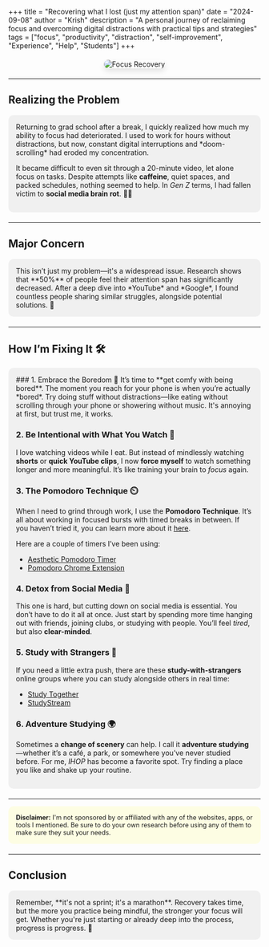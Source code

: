 +++
title = "Recovering what I lost (just my attention span)"
date = "2024-09-08"
author = "Krish"
description = "A personal journey of reclaiming focus and overcoming digital distractions with practical tips and strategies"
tags = ["focus", "productivity", "distraction", "self-improvement", "Experience", "Help", "Students"]
+++
<div style="text-align: center; margin: 20px 0;">
    <img src="/images/blogs/bl1.jpg" alt="Focus Recovery" style="max-width: 70%; height: auto; border-radius: 10px; box-shadow: 0 6px 12px rgba(0, 0, 0, 0.1);">
</div>


---

## Realizing the Problem

<div style="padding: 15px; border-radius: 10px; margin-bottom: 20px; background-color: rgba(0, 0, 0, 0.05); color: var(--primary-color);">
Returning to grad school after a break, I quickly realized how much my ability to focus had deteriorated. I used to work for hours without distractions, but now, constant digital interruptions and *doom-scrolling* had eroded my concentration.

It became difficult to even sit through a 20-minute video, let alone focus on tasks. Despite attempts like **caffeine**, quiet spaces, and packed schedules, nothing seemed to help. In *Gen Z* terms, I had fallen victim to **social media brain rot**. 🧠📱
</div>



---

## Major Concern

<div style="padding: 15px; border-radius: 10px; margin-bottom: 20px; background-color: rgba(0, 0, 0, 0.05); color: var(--primary-color);">
This isn’t just my problem—it's a widespread issue. Research shows that **50%** of people feel their attention span has significantly decreased. After a deep dive into *YouTube* and *Google*, I found countless people sharing similar struggles, alongside potential solutions. 🚨
</div>

---

## How I’m Fixing It 🛠️

<div style="padding: 15px; border-radius: 10px; margin-bottom: 20px; background-color: rgba(0, 0, 0, 0.05); color: var(--primary-color);">
### 1. Embrace the Boredom 🫥
It’s time to **get comfy with being bored**. The moment you reach for your phone is when you’re actually *bored*. Try doing stuff without distractions—like eating without scrolling through your phone or showering without music. It's annoying at first, but trust me, it works.

### 2. Be Intentional with What You Watch 🎥
I love watching videos while I eat. But instead of mindlessly watching **shorts** or **quick YouTube clips**, I now **force myself** to watch something longer and more meaningful. It’s like training your brain to *focus* again.

### 3. The Pomodoro Technique ⏲️
When I need to grind through work, I use the **Pomodoro Technique**. It’s all about working in focused bursts with timed breaks in between. If you haven’t tried it, you can learn more about it [here](https://en.wikipedia.org/wiki/Pomodoro_Technique).

Here are a couple of timers I’ve been using:
- [Aesthetic Pomodoro Timer](https://studywithme.io/aesthetic-pomodoro-timer/)
- [Pomodoro Chrome Extension](https://chromewebstore.google.com/detail/pomodoro-chrome-extension/iccjkhpkdhdhjiaocipcegfeoclioejn)

### 4. Detox from Social Media 🚫
This one is hard, but cutting down on social media is essential. You don’t have to do it all at once. Just start by spending more time hanging out with friends, joining clubs, or studying with people. You’ll feel *tired*, but also **clear-minded**.

### 5. Study with Strangers 👥
If you need a little extra push, there are these **study-with-strangers** online groups where you can study alongside others in real time:
- [Study Together](https://www.studytogether.com/)
- [StudyStream](https://www.studystream.live/home)

### 6. Adventure Studying 🌍
Sometimes a **change of scenery** can help. I call it **adventure studying**—whether it’s a café, a park, or somewhere you’ve never studied before. For me, *IHOP* has become a favorite spot. Try finding a place you like and shake up your routine.
</div>

---

<div style="background-color: rgba(255, 255, 0, 0.1); padding: 15px; border-radius: 10px; margin-bottom: 20px;">
    <p style="margin: 0; font-size: 0.9em;">
        <strong>Disclaimer:</strong> I'm not sponsored by or affiliated with any of the websites, apps, or tools I mentioned. Be sure to do your own research before using any of them to make sure they suit your needs.
    </p>
</div>

---

## Conclusion

<div style="padding: 15px; border-radius: 10px; margin-bottom: 20px; background-color: rgba(0, 0, 0, 0.05); color: var(--primary-color);">
Remember, **it's not a sprint; it's a marathon**. Recovery takes time, but the more you practice being mindful, the stronger your focus will get. Whether you're just starting or already deep into the process, progress is progress. 💪
</div>
